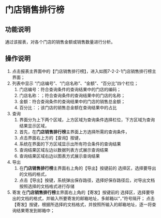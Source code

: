 # 门店销售排行榜

## 功能说明

通过该报表，对各个门店的销售金额或销售数量进行分析。

## 操作说明

1.	点击报表主界面中的【门店销售排行榜】，进入如图7-2-2-1门店销售排行榜主界面；
2.	列表中显示 “门店编号”、“门店名称”、“金额”、“百分比”四个栏位；
    1. 门店编号：符合查询条件的查询结果中的门店的编码；
 	2. 门店名称：；符合查询条件的查询结果中的门店的名称；
 	3. 金额：符合查询条件的查询结果中的门店的销售总金额；
 	4. 百分比：；该门店的销售总金额在查询结果中的占比
3.	查询
	1. 界面分为上下两个区域，上方区域为查询条件选择栏位，下方区域为查询结果显示区域，
	2. 首先，在**门店销售排行榜**主界面上方选择所需的查询条件，
	3. 点击界面右上方的【查询】按键，
	4. 系统在界面的下方区域显示出所有符合条件的查询结果
	5. 查询结果区域左边以数据列表方式展示查询结果
	6. 查询结果区域右边以图表方式展示查询结果
4.	导出
	1. 在**门店销售排行榜**主界面右上角的【导出】按键前的 选择区，选择要导出的文档的格式，
	2. 点击【导出】按键，系统弹出保存路径，选择好保存路径后，对导出文档按照选择的文档格式进行存储
5.	寄发
	在**门店销售排行榜**主界面右上角的【寄发】按键前的 选择区，选择要导出的文档的格式，并输入所要寄发的邮箱地址，多邮箱以“，”符号隔开；
	点击【寄发】按键，根据所选择的文档格式，并按照所输入的邮箱地址，逐一将查询结果寄发到邮箱中；
